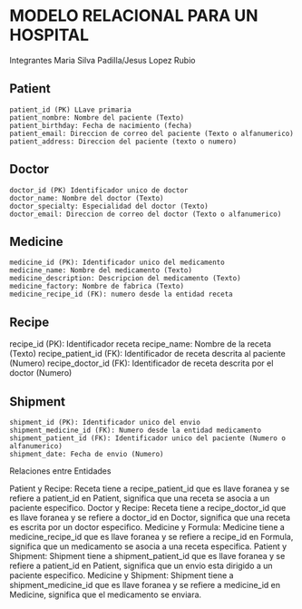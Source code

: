 # MODELO RELACIONAL PARA UN HOSPITAL

Integrantes
Maria Silva Padilla/Jesus Lopez Rubio

## Patient
    patient_id (PK) LLave primaria
    patient_nombre: Nombre del paciente (Texto)
    patient_birthday: Fecha de nacimiento (fecha)
    patient_email: Direccion de correo del paciente (Texto o alfanumerico)
    patient_address: Direccion del paciente (texto o numero)   

## Doctor 
    doctor_id (PK) Identificador unico de doctor
    doctor_name: Nombre del doctor (Texto)
    doctor_specialty: Especialidad del doctor (Texto)
    doctor_email: Direccion de correo del doctor (Texto o alfanumerico)

## Medicine
    medicine_id (PK): Identificador unico del medicamento
    medicine_name: Nombre del medicamento (Texto)
    medicine_description: Descripcion del medicamento (Texto)
    medicine_factory: Nombre de fabrica (Texto)
    medicine_recipe_id (FK): numero desde la entidad receta 

## Recipe
   recipe_id (PK): Identificador receta
   recipe_name: Nombre de la receta (Texto) 
   recipe_patient_id (FK): Identificador de receta descrita al paciente (Numero)
   recipe_doctor_id (FK): Identificador de receta descrita por el doctor (Numero)
   
 ## Shipment
    shipment_id (PK): Identificador unico del envio
    shipment_medicine_id (FK): Numero desde la entidad medicamento
    shipment_patient_id (FK): Identificador unico del paciente (Numero o alfanumerico)
    shipment_date: Fecha de envio (Numero)

Relaciones entre Entidades

Patient y Recipe:
Receta tiene a recipe_patient_id que es llave foranea y se refiere a patient_id en Patient, significa que una receta se asocia a un paciente especifico.
Doctor y Recipe:
Receta tiene a recipe_doctor_id que es llave foranea y se refiere a doctor_id en Doctor, significa que una receta es escrita por un doctor especifico.
Medicine y Formula:
Medicine tiene a medicine_recipe_id que es llave foranea y se refiere a recipe_id en Formula, significa que un medicamento se asocia a una receta especifica.
Patient y Shipment:
Shipment tiene a shipment_patient_id que es llave foranea y se refiere a patient_id en Patient, significa que un envio esta dirigido a un paciente especifico.
Medicine y Shipment:
Shipment tiene a shipment_medicine_id que es llave foranea y se refiere a medicine_id en Medicine, significa que el medicamento se enviara.
